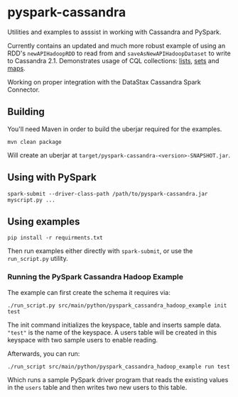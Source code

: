 # pyspark-cassandra

Utilities and examples to asssist in working with Cassandra and PySpark.

Currently contains an updated and much more robust example of using an RDD's
`newAPIHadoopRDD` to read from and `saveAsNewAPIHadoopDataset` to
write to Cassandra 2.1. Demonstrates usage of CQL collections:
[lists](http://www.datastax.com/documentation/cql/3.1/cql/cql_using/use_list_t.html),
[sets](http://www.datastax.com/documentation/cql/3.1/cql/cql_using/use_set_t.html) and
[maps](http://www.datastax.com/documentation/cql/3.1/cql/cql_using/use_map_t.html).

Working on proper integration with the DataStax Cassandra Spark Connector.

## Building

You'll need Maven in order to build the uberjar required for the examples.

    mvn clean package

Will create an uberjar at `target/pyspark-cassandra-<version>-SNAPSHOT.jar`.

## Using with PySpark

    spark-submit --driver-class-path /path/to/pyspark-cassandra.jar myscript.py ...

## Using examples

    pip install -r requirments.txt

Then run examples either directly with `spark-submit`, or use the
`run_script.py` utility.

### Running the PySpark Cassandra Hadoop Example

The example can first create the schema it requires via:

    ./run_script.py src/main/python/pyspark_cassandra_hadoop_example init test

The init command initializes the keyspace, table and inserts sample data.
`"test"` is the name of the keyspace. A users table will be created in
this keyspace with two sample users to enable reading.

Afterwards, you can run:

    ./run_script src/main/python/pyspark_cassandra_hadoop_example run test

Which runs a sample PySpark driver program that reads the existing values in
the `users` table and then writes two new users to this table.
